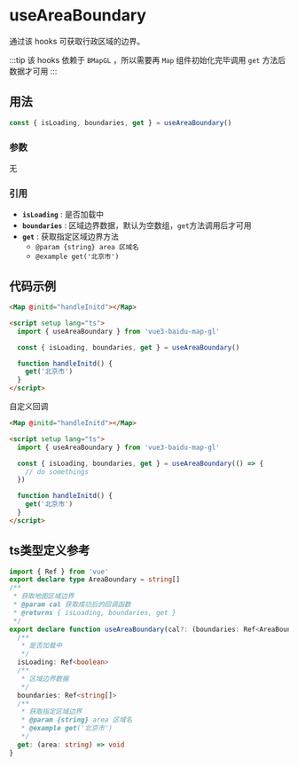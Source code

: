 # useAreaBoundary

通过该 hooks 可获取行政区域的边界。

:::tip
该 hooks 依赖于 `BMapGL` ，所以需要再 `Map` 组件初始化完毕调用 `get` 方法后数据才可用
:::

## 用法
```ts
const { isLoading, boundaries, get } = useAreaBoundary()
```
### 参数
无

### 引用

- **`isLoading`** : 是否加载中
- **`boundaries`** : 区域边界数据，默认为空数组，`get`方法调用后才可用
- **`get`** : 获取指定区域边界方法
  * `@param {string} area 区域名`
  * `@example get('北京市')`

## 代码示例

<!-- prettier-ignore -->
```html
<Map @initd="handleInitd"></Map>

<script setup lang="ts">
  import { useAreaBoundary } from 'vue3-baidu-map-gl'

  const { isLoading, boundaries, get } = useAreaBoundary()

  function handleInitd() {
    get('北京市')
  }
</script>
```

自定义回调

<!-- prettier-ignore -->
```html
<Map @initd="handleInitd"></Map>

<script setup lang="ts">
  import { useAreaBoundary } from 'vue3-baidu-map-gl'

  const { isLoading, boundaries, get } = useAreaBoundary(() => {
    // do somethings
  })

  function handleInitd() {
    get('北京市')
  }
</script>
```

## ts类型定义参考

```ts
import { Ref } from 'vue'
export declare type AreaBoundary = string[]
/**
 * 获取地图区域边界
 * @param cal 获取成功后的回调函数
 * @returns { isLoading, boundaries, get }
 */
export declare function useAreaBoundary(cal?: (boundaries: Ref<AreaBoundary>) => void): {
  /**
   * 是否加载中
   */
  isLoading: Ref<boolean>
  /**
   * 区域边界数据
   */
  boundaries: Ref<string[]>
  /**
   * 获取指定区域边界
   * @param {string} area 区域名
   * @example get('北京市')
   */
  get: (area: string) => void
}
```
